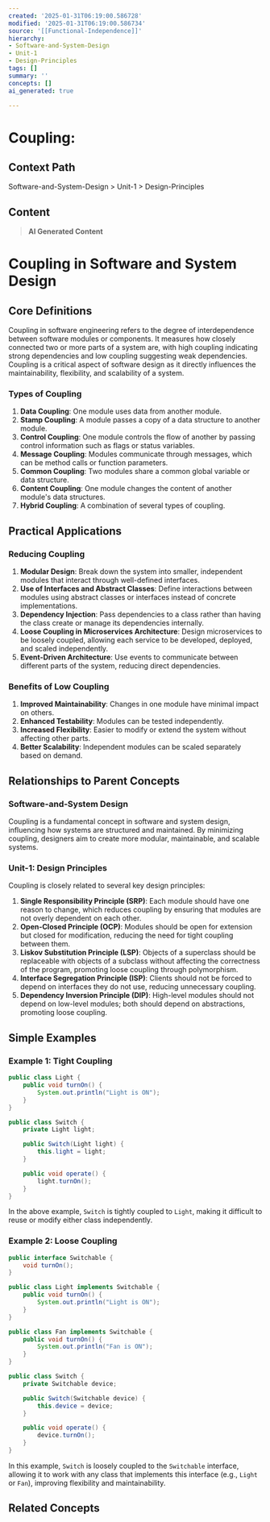 ```yaml
---
created: '2025-01-31T06:19:00.586728'
modified: '2025-01-31T06:19:00.586734'
source: '[[Functional-Independence]]'
hierarchy:
- Software-and-System-Design
- Unit-1
- Design-Principles
tags: []
summary: ''
concepts: []
ai_generated: true

---
```


# Coupling:

## Context Path
Software-and-System-Design > Unit-1 > Design-Principles

## Content
> **AI Generated Content**
 # Coupling in Software and System Design

## Core Definitions

Coupling in software engineering refers to the degree of interdependence between software modules or components. It measures how closely connected two or more parts of a system are, with high coupling indicating strong dependencies and low coupling suggesting weak dependencies. Coupling is a critical aspect of software design as it directly influences the maintainability, flexibility, and scalability of a system.

### Types of Coupling

1. **Data Coupling**: One module uses data from another module.
2. **Stamp Coupling**: A module passes a copy of a data structure to another module.
3. **Control Coupling**: One module controls the flow of another by passing control information such as flags or status variables.
4. **Message Coupling**: Modules communicate through messages, which can be method calls or function parameters.
5. **Common Coupling**: Two modules share a common global variable or data structure.
6. **Content Coupling**: One module changes the content of another module's data structures.
7. **Hybrid Coupling**: A combination of several types of coupling.

## Practical Applications

### Reducing Coupling

1. **Modular Design**: Break down the system into smaller, independent modules that interact through well-defined interfaces.
2. **Use of Interfaces and Abstract Classes**: Define interactions between modules using abstract classes or interfaces instead of concrete implementations.
3. **Dependency Injection**: Pass dependencies to a class rather than having the class create or manage its dependencies internally.
4. **Loose Coupling in Microservices Architecture**: Design microservices to be loosely coupled, allowing each service to be developed, deployed, and scaled independently.
5. **Event-Driven Architecture**: Use events to communicate between different parts of the system, reducing direct dependencies.

### Benefits of Low Coupling

1. **Improved Maintainability**: Changes in one module have minimal impact on others.
2. **Enhanced Testability**: Modules can be tested independently.
3. **Increased Flexibility**: Easier to modify or extend the system without affecting other parts.
4. **Better Scalability**: Independent modules can be scaled separately based on demand.

## Relationships to Parent Concepts

### Software-and-System Design

Coupling is a fundamental concept in software and system design, influencing how systems are structured and maintained. By minimizing coupling, designers aim to create more modular, maintainable, and scalable systems.

### Unit-1: Design Principles

Coupling is closely related to several key design principles:

1. **Single Responsibility Principle (SRP)**: Each module should have one reason to change, which reduces coupling by ensuring that modules are not overly dependent on each other.
2. **Open-Closed Principle (OCP)**: Modules should be open for extension but closed for modification, reducing the need for tight coupling between them.
3. **Liskov Substitution Principle (LSP)**: Objects of a superclass should be replaceable with objects of a subclass without affecting the correctness of the program, promoting loose coupling through polymorphism.
4. **Interface Segregation Principle (ISP)**: Clients should not be forced to depend on interfaces they do not use, reducing unnecessary coupling.
5. **Dependency Inversion Principle (DIP)**: High-level modules should not depend on low-level modules; both should depend on abstractions, promoting loose coupling.

## Simple Examples

### Example 1: Tight Coupling
```java
public class Light {
    public void turnOn() {
        System.out.println("Light is ON");
    }
}

public class Switch {
    private Light light;

    public Switch(Light light) {
        this.light = light;
    }

    public void operate() {
        light.turnOn();
    }
}
```
In the above example, `Switch` is tightly coupled to `Light`, making it difficult to reuse or modify either class independently.

### Example 2: Loose Coupling
```java
public interface Switchable {
    void turnOn();
}

public class Light implements Switchable {
    public void turnOn() {
        System.out.println("Light is ON");
    }
}

public class Fan implements Switchable {
    public void turnOn() {
        System.out.println("Fan is ON");
    }
}

public class Switch {
    private Switchable device;

    public Switch(Switchable device) {
        this.device = device;
    }

    public void operate() {
        device.turnOn();
    }
}
```
In this example, `Switch` is loosely coupled to the `Switchable` interface, allowing it to work with any class that implements this interface (e.g., `Light` or `Fan`), improving flexibility and maintainability.

## Related Concepts
